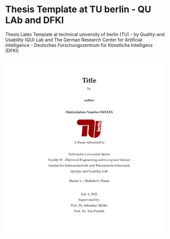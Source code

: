 # Thesis Template at TU berlin - QU LAb and DFKI
Thesis Latex Template at technical university of berlin (TU) - by Quality-and Usability (QU) Lab and The German Research Center for Artificial Intelligence - Deutsches Forschungszentrum für Künstliche Intelligenz (DFKI)
 
![](images/QU-Thesis-Template.png)

